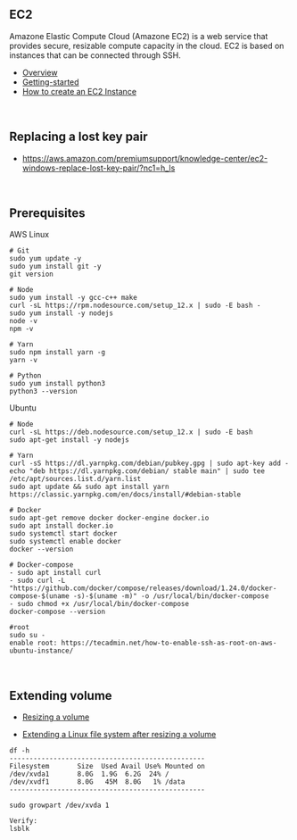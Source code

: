 ## EC2
Amazone Elastic Compute Cloud (Amazone EC2) is a web service that provides secure, resizable compute capacity in the cloud. EC2 is based on instances that can be connected through SSH.

- [Overview](https://aws.amazon.com/ec2/?nc1=h_ls)
- [Getting-started](https://aws.amazon.com/ec2/getting-started/)
- [How to create an EC2 Instance](https://www.guru99.com/creating-amazon-ec2-instance.html)

<br/>

## Replacing a lost key pair
- https://aws.amazon.com/premiumsupport/knowledge-center/ec2-windows-replace-lost-key-pair/?nc1=h_ls

<br/>

## Prerequisites 
AWS Linux
```
# Git
sudo yum update -y
sudo yum install git -y
git version

# Node
sudo yum install -y gcc-c++ make
curl -sL https://rpm.nodesource.com/setup_12.x | sudo -E bash -
sudo yum install -y nodejs
node -v
npm -v

# Yarn
sudo npm install yarn -g
yarn -v

# Python
sudo yum install python3
python3 --version
```

Ubuntu
```
# Node
curl -sL https://deb.nodesource.com/setup_12.x | sudo -E bash
sudo apt-get install -y nodejs

# Yarn
curl -sS https://dl.yarnpkg.com/debian/pubkey.gpg | sudo apt-key add -
echo "deb https://dl.yarnpkg.com/debian/ stable main" | sudo tee /etc/apt/sources.list.d/yarn.list
sudo apt update && sudo apt install yarn
https://classic.yarnpkg.com/en/docs/install/#debian-stable

# Docker
sudo apt-get remove docker docker-engine docker.io
sudo apt install docker.io
sudo systemctl start docker
sudo systemctl enable docker
docker --version

# Docker-compose
- sudo apt install curl
- sudo curl -L "https://github.com/docker/compose/releases/download/1.24.0/docker-compose-$(uname -s)-$(uname -m)" -o /usr/local/bin/docker-compose
- sudo chmod +x /usr/local/bin/docker-compose
docker-compose --version

#root
sudo su -
enable root: https://tecadmin.net/how-to-enable-ssh-as-root-on-aws-ubuntu-instance/
```

<br/>

## Extending volume

- [Resizing a volume](https://hackernoon.com/tutorial-how-to-extend-aws-ebs-volumes-with-no-downtime-ec7d9e82426e)

- [Extending a Linux file system after resizing a volume](https://docs.aws.amazon.com/AWSEC2/latest/UserGuide/recognize-expanded-volume-linux.html)

```
df -h
-------------------------------------------------
Filesystem       Size  Used Avail Use% Mounted on
/dev/xvda1       8.0G  1.9G  6.2G  24% /
/dev/xvdf1       8.0G   45M  8.0G   1% /data
-------------------------------------------------

sudo growpart /dev/xvda 1

Verify:
lsblk
```
